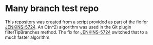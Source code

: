 Many branch test repo
=====================

This repository was created from a script provided as part of the fix
for [JENKINS-5724](https://issues.jenkins-ci.org/browse/JENKINS-5724).
An O(n^2) algorithm was used in the Git plugin filterTipBranches
method.  The fix for [JENKINS-5724](https://issues.jenkins-ci.org/browse/JENKINS-5724)
switched that to a much faster algorithm.
